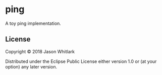 # ping

A toy ping implementation.

## License

Copyright © 2018 Jason Whitlark

Distributed under the Eclipse Public License either version 1.0 or (at
your option) any later version.
